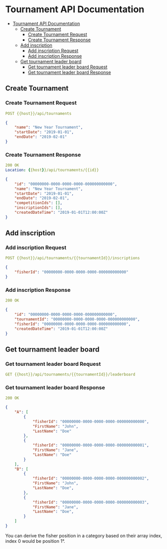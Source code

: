 # Tournament API Documentation

- [Tournament API Documentation](#tournament-api-documentation)
  - [Create Tournament](#create-tournament)
    - [Create Tournament Request](#create-tournament-request)
    - [Create Tournament Response](#create-tournament-response)
  - [Add inscription](#add-inscription)
    - [Add inscription Request](#add-inscription-request)
    - [Add inscription Response](#add-inscription-response)
  - [Get tournament leader board](#get-tournament-leader-board)
    - [Get tournament leader board Request](#get-tournament-leader-board-request)
    - [Get tournament leader board Response](#get-tournament-leader-board-response)

## Create Tournament
### Create Tournament Request
```yml
POST {{host}}/api/tournaments
```

```json
{
    "name": "New Year Tournament",
    "startDate": "2019-01-01",
    "endDate": "2019-02-01"
}
```

### Create Tournament Response
```yml
200 OK
Location: {{host}}/api/tournaments/{{id}}
```

```json
{
    "id": "00000000-0000-0000-0000-000000000000",
    "name": "New Year Tournament",
    "startDate": "2019-01-01",
    "endDate": "2019-02-01",
    "competitionIds": [],
    "inscriptionIds": [],
    "createdDateTime": "2019-01-01T12:00:00Z"
}
```

## Add inscription

### Add inscription Request
```yml
POST {{host}}/api/tournaments/{{tournamentId}}/inscriptions
```

```json
{
    "fisherId": "00000000-0000-0000-0000-000000000000"
}
```

### Add inscription Response

```yml
200 OK
```

```json
{
    "id": "00000000-0000-0000-0000-000000000000",
    "tournamentId": "00000000-0000-0000-0000-000000000000",
    "fisherId": "00000000-0000-0000-0000-000000000000",
    "createdDateTime": "2019-01-01T12:00:00Z"
}
```

## Get tournament leader board
### Get tournament leader board Request
```yml
GET {{host}}/api/tournaments/{{tournamentId}}/leaderboard
```

### Get tournament leader board Response
```yml
200 OK
```

```json
{
    "A": [
        {
            "fisherId": "00000000-0000-0000-0000-000000000000",
            "FirstName": "John",
            "LastName": "Doe"
        },
        {
            "fisherId": "00000000-0000-0000-0000-000000000001",
            "FirstName": "Jane",
            "LastName": "Doe"
        }
    ],
    "B": [
        {
            "fisherId": "00000000-0000-0000-0000-000000000002",
            "FirstName": "John",
            "LastName": "Doe",
        },
        {
            "fisherId": "00000000-0000-0000-0000-000000000003",
            "FirstName": "Jane",
            "LastName": "Doe",
        }
    ]
}
```

You can derive the fisher position in a category based on their array index, index 0 would be position 1°.